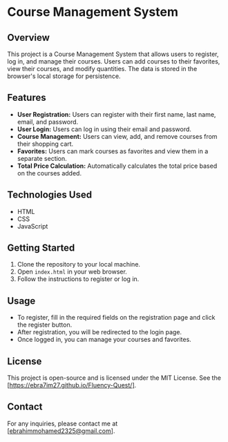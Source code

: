 # Course Management System

## Overview
This project is a Course Management System that allows users to register, log in, and manage their courses. Users can add courses to their favorites, view their courses, and modify quantities. The data is stored in the browser's local storage for persistence.

## Features
- **User Registration:** Users can register with their first name, last name, email, and password.
- **User Login:** Users can log in using their email and password.
- **Course Management:** Users can view, add, and remove courses from their shopping cart.
- **Favorites:** Users can mark courses as favorites and view them in a separate section.
- **Total Price Calculation:** Automatically calculates the total price based on the courses added.

## Technologies Used
- HTML
- CSS
- JavaScript

## Getting Started
1. Clone the repository to your local machine.
2. Open `index.html` in your web browser.
3. Follow the instructions to register or log in.

## Usage
- To register, fill in the required fields on the registration page and click the register button.
- After registration, you will be redirected to the login page.
- Once logged in, you can manage your courses and favorites.

## License
This project is open-source and is licensed under the MIT License. See the [https://ebra7im27.github.io/Fluency-Quest/].

## Contact
For any inquiries, please contact me at [ebrahimmohamed2325@gmail.com].
